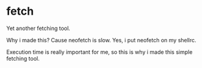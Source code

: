 # fetch
Yet another fetching tool.

Why i made this? Cause neofetch is slow. Yes, i put neofetch on my shellrc.

Execution time is really important for me, so this is why i made this simple fetching tool.
